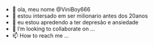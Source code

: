 - 👋 ola, meu nome @ViniBoy666
- 👀 estou intersado em ser milionario antes dos 20anos
- 🌱 eu estou apredendo a ter depresão e ansiedade
- 💞️ I’m looking to collaborate on ...
- 📫 How to reach me ...

<!---
ViniBoy666/ViniBoy666 is a ✨ special ✨ repository because its `README.md` (this file) appears on your GitHub profile.
You can click the Preview link to take a look at your changes.
--->
